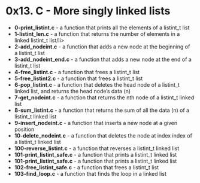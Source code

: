 <h1>0x13. C - More singly linked lists</h1>
<ul>
<li><b>0-print_listint.c</b> - a function that prints all the elements of a listint_t list</li>
<li><b>1-listint_len.c</b> - a function that returns the number of elements in a linked listint_t list/li>
<li><b>2-add_nodeint.c</b> - a function that adds a new node at the beginning of a listint_t list</li>
<li><b>3-add_nodeint_end.c</b> - a function that adds a new node at the end of a listint_t list</li>
<li><b>4-free_listint.c</b> - a function that frees a listint_t list</li>
<li><b>5-free_listint2.c</b> - a function that frees a listint_t list</li>
<li><b>6-pop_listint.c</b> - a function that deletes the head node of a listint_t linked list, and returns the head node’s data (n)</li>
<li><b>7-get_nodeint.c</b> - a function that returns the nth node of a listint_t linked list</li>
<li><b>8-sum_listint.c</b> - a function that returns the sum of all the data (n) of a listint_t linked list</li>
<li><b>9-insert_nodeint.c</b> - a function that inserts a new node at a given position</li>
<li><b>10-delete_nodeint.c</b> - a function that deletes the node at index index of a listint_t linked list</li>
<li><b>100-reverse_listint.c</b> - a function that reverses a listint_t linked list</li>
<li><b>101-print_listint_safe.c</b> - a function that prints a listint_t linked list</li>
<li><b>101-print_listint_safe.c</b> - a function that prints a listint_t linked list</li>
<li><b>102-free_listint_safe.c</b> - a function that frees a listint_t list</li>
<li><b>103-find_loop.c</b> - a function that finds the loop in a linked list</li>
</ul>

